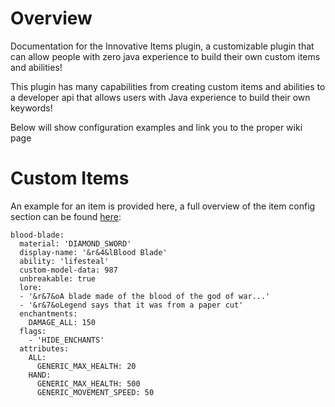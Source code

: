 # Overview
Documentation for the Innovative Items plugin, a customizable plugin that can allow people with zero java experience to build their own custom items and abilities!

This plugin has many capabilities from creating custom items and abilities to a developer api that allows users with Java experience to build their own keywords!

Below will show configuration examples and link you to the proper wiki page

# Custom Items

An example for an item is provided here, a full overview of the item config section can be found [here](https://github.com/BoBoBalloon/InnovativeItemsDOCS/wiki/Custom-Items):

```
blood-blade:
  material: 'DIAMOND_SWORD'
  display-name: '&r&4&lBlood Blade'
  ability: 'lifesteal'
  custom-model-data: 987
  unbreakable: true
  lore:
  - '&r&7&oA blade made of the blood of the god of war...'
  - '&r&7&oLegend says that it was from a paper cut'
  enchantments:
    DAMAGE_ALL: 150
  flags:
    - 'HIDE_ENCHANTS'
  attributes:
    ALL:
      GENERIC_MAX_HEALTH: 20
    HAND:
      GENERIC_MAX_HEALTH: 500
      GENERIC_MOVEMENT_SPEED: 50
```
